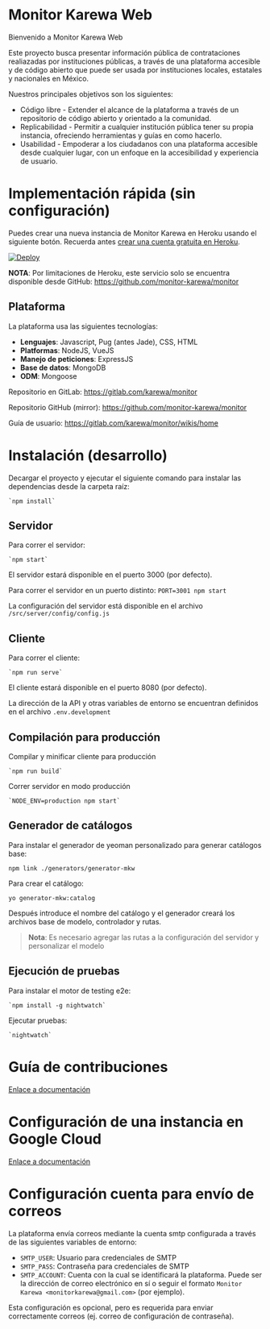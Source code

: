 # Monitor Karewa Web

Bienvenido a Monitor Karewa Web

Este proyecto busca presentar información pública de contrataciones realiazadas por instituciones públicas, a través de 
una plataforma accesible y de código abierto que puede ser usada por instituciones locales, estatales y nacionales en 
México.

Nuestros principales objetivos son los siguientes:
- Código libre - Extender el alcance de la plataforma a través de un repositorio de código abierto y orientado a la comunidad.
- Replicabilidad - Permitir a cualquier institución pública tener su propia instancia, ofreciendo herramientas y guías en como hacerlo.
- Usabilidad - Empoderar a los ciudadanos con una plataforma accesible desde cualquier lugar, con un enfoque en la accesibilidad y experiencia de usuario.
 
 # Implementación rápida (sin configuración)
 
 Puedes crear una nueva instancia de Monitor Karewa en Heroku usando el siguiente botón. Recuerda antes [crear una cuenta gratuita en Heroku](https://signup.heroku.com/).
 
 [![Deploy](https://www.herokucdn.com/deploy/button.svg)](https://heroku.com/deploy?template=https://github.com/monitor-karewa/monitor)
 
 **NOTA**: Por limitaciones de Heroku, este servicio solo se encuentra disponible desde GitHub: https://github.com/monitor-karewa/monitor
 

## Plataforma

La plataforma usa las siguientes tecnologías:

- **Lenguajes**: Javascript, Pug (antes Jade), CSS, HTML
- **Platformas**: NodeJS, VueJS
- **Manejo de peticiones**: ExpressJS
- **Base de datos**: MongoDB
- **ODM**: Mongoose


Repositorio en GitLab: https://gitlab.com/karewa/monitor

Repositorio GitHub (mirror): https://github.com/monitor-karewa/monitor

Guía de usuario: https://gitlab.com/karewa/monitor/wikis/home


# Instalación (desarrollo)

Decargar el proyecto y ejecutar el siguiente comando para instalar las dependencias desde la carpeta raíz:

    `npm install`

## Servidor

Para correr el servidor:

    `npm start`

El servidor estará disponible en el puerto 3000 (por defecto).

Para correr el servidor en un puerto distinto:
    `PORT=3001 npm start`
    
    
La configuración del servidor está disponible en el archivo `/src/server/config/config.js`

## Cliente

Para correr el cliente:

    `npm run serve`

El cliente estará disponible en el puerto 8080 (por defecto).

La dirección de la API y otras variables de entorno se encuentran definidos en el archivo `.env.development`

## Compilación para producción

Compilar y minificar cliente para producción

    `npm run build`
    
Correr servidor en modo producción

    `NODE_ENV=production npm start`


## Generador de catálogos

Para instalar el generador de yeoman personalizado para generar catálogos base:

    npm link ./generators/generator-mkw

Para crear el catálogo:

    yo generator-mkw:catalog

Después introduce el nombre del catálogo y el generador creará los archivos base de modelo, controlador y rutas.
> **Nota**: Es necesario agregar las rutas a la configuración del servidor y personalizar el modelo

## Ejecución de pruebas

Para instalar el motor de testing e2e:

    `npm install -g nightwatch`
    
Ejecutar pruebas:

    `nightwatch`


# Guía de contribuciones

[Enlace a documentación](docs/contributionGuide.md)

# Configuración de una instancia en Google Cloud 

[Enlace a documentación](docs/serverConfig.md)

# Configuración cuenta para envío de correos

La plataforma envía correos mediante la cuenta smtp configurada a través de las siguientes variables de entorno:

- `SMTP_USER`: Usuario para credenciales de SMTP
- `SMTP_PASS`: Contraseña para credenciales de SMTP
- `SMTP_ACCOUNT`: Cuenta con la cual se identificará la plataforma. Puede ser la dirección de correo electrónico en sí o seguir el formato `Monitor Karewa <monitorkarewa@gmail.com>` (por ejemplo).

Esta configuración es opcional, pero es requerida para enviar correctamente correos (ej. correo de configuración de contraseña).